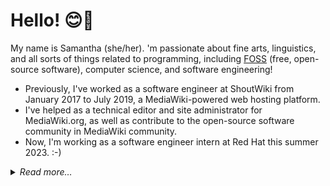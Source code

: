 # Hello! 😊👋

My name is Samantha (she/her). 'm passionate about fine arts, linguistics, and all sorts of things related to programming, including [FOSS](https://en.wikipedia.org/wiki/Free_and_open-source_software) (free, open-source software), computer science, and software engineering!

 - Previously, I've worked as a software engineer at ShoutWiki from January 2017 to July 2019, a MediaWiki-powered web hosting platform.
 - I've helped as a technical editor and site administrator for MediaWiki.org, as well as contribute to the open-source software community in MediaWiki community.
 - Now, I'm working as a software engineer intern at Red Hat this summer 2023. :-)

<details>
 <summary><em>Read more…</em></summary>


## Software
> **Note**:
> Unless otherwise specified, I release all my software under the MIT license.
> - For software written in Rust, they're available under the dual Apache 2.0 & MIT license ([for compatibility](https://internals.rust-lang.org/t/rationale-of-apache-dual-licensing/8952/2)).
> - For MediaWiki extensions I create, they're available under the MIT license.
> - For MediaWiki extensions I contribute to, they're *generally* available under GNU General Public License v2.0 or later (per general guidelines of the MediaWiki community).

### Hackathons
 - [**HackSMU 2022**](https://github.com/neoncitylights/hacksmu-2022) (3rd Place Winner): Collaborated with [@hotchelle](https://github.com/hotchelle), [@notalfredo](https://github.com/notalfredo), and [@froggie4321](https://github.com/froggie4321) to create a cross-platform application (web and mobile) encouraging sustainability. 
 - [**HackUTA 2022**](https://github.com/neoncitylights/hackuta-2022) (4th Place Winner): Collaborated with [@chandrasd](https://github.com/chandrasd), [@hoaihdinh](https://github.com/hoaihdinh), and [@JaneIRL](https://github.com/JaneIRL) to create Datageddon, a dataset engine for machine learning engineers, researchers, and students.  and @neoncitylights. 
 - [**HackUTD 2022**](https://github.com/neoncitylights/hackutd-2022): Created Chromesthesia with [@JaneIRL](https://github.com/JaneIRL), [@notalfredo](https://github.com/notalfredo), and [@Gabe-GH](https://github.com/Gabe-GH), a web application that allows people to experience music with real-time audio-visuals.
 
### NPM (JS/TS) libraries
  - [`@neoncitylights/cli-help-parser`](https://github.com/neoncitylights/cli-help-parser): Tool to parse a CLI's help manual into a machine-readable AST for Fig
  - [`@neoncitylights/html-walker`](https://github.com/neoncitylights/ts-html-walker): TypeScript library to make walking through the DOM easier.
  - [`@neoncitylights/set-theory`](https://github.com/neoncitylights/ts-set-theory): Mathematical TS library for working with set theory 
  - [`@neoncitylights/scale`](https://github.com/neoncitylights/ts-scale): Mathematical TS library for working with scales, progressions, and series.
  - [`@neoncitylights/typed-css-utils`](https://github.com/neoncitylights/typed-css-utils): Improved TypeScript support for CSS and relevant APIs.
  - [`@neoncitylights/typed-http`](https://github.com/neoncitylights/typed-http): A TypeScript package that provides strongly typed HTTP header names. Supports the Fetch API, XmlHttpRequest, and the Node.js HTTP module with zero-runtime overhead. 
  - [`@neoncitylights/whatwg-infra`](https://github.com/neoncitylights/ts-whatwg-infra): TypeScript package implementing various Unicode-related algorithms from the WHATWG Infra Standard.

### Composer (PHP) libraries
  - [`neoncitylights/data-url`](https://github.com/neoncitylights/php-data-url): Library to parse data URLs, compliant to RFC 2397.
  - [`neoncitylights/media-type`](https://github.com/neoncitylights/php-media-type): Library to parse media types, compliant to WHATWG Mime Sniffing Standard and RFC 2045.
  - [`neoncitylights/mediawiki-docs`](https://github.com/neoncitylights/php-mediawiki-docs): Static analyis tool to generate documentation for MediaWiki symbols (currently supports hook listeners).

### Nuget (C#) libraries
  - [ContextualTime](https://github.com/neoncitylights/ContextualTime): NLP library in C# for understanding phrases related to date and time 
  - [GeoTime](https://github.com/neoncitylights/GeoTime): lightweight C# library for querying info of abbreviated timezones

### MediaWiki extensions and skins
> **Note**: The following software listed are ones I've contributed to, unless explicitly noted as created.
  - [StructuredNavigation](https://github.com/wikimedia/mediawiki-extensions-StructuredNavigation) (created): A MediaWiki extension that allows creating machine-readable navigation templates.
  - [Refreshed](https://www.mediawiki.org/wiki/Skin:Refreshed) (co-authored): Worked together with 9 other developers to create a clean, modern skin (originally created for Brickimedia)
  - [Cavendish](https://www.mediawiki.org/wiki/Skin:Cavendish): A port of a MediaWiki skin originally used by wiki.mozilla.org. Worked together with 2 other engineers to bring MediaWiki 1.35+ support.
  - [WebPlatform](https://www.mediawiki.org/wiki/Skin:WebPlatform): A port of a MediaWiki skin originally used by the discontinued WebPlatform.org project
  - [RegexBlock](https://github.com/wikimedia/mediawiki-extensions-RegexBlock): Adds a UI for blocking, viewing and unblocking user names and IP addresses using regular expressions
  - [SpamRegex](https://www.mediawiki.org/wiki/Extension:SpamRegex): Adds a UI for filtering unwanted content. Allows disabling from page content, edit summaries, and/or page move summaries
</details>
